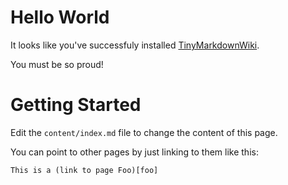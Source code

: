 Hello World
===========
It looks like you've successfuly installed [TinyMarkdownWiki](https://github.com/hash-bang/TinyMarkdownWiki).

You must be so proud!


Getting Started
===============
Edit the `content/index.md` file to change the content of this page.

You can point to other pages by just linking to them like this:

	This is a (link to page Foo)[foo]
